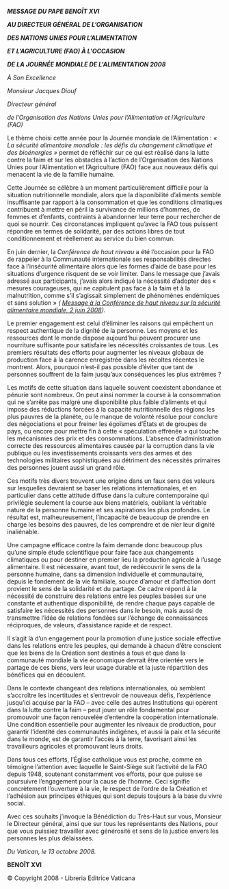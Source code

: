 ***MESSAGE DU PAPE BENOÎT XVI***

***AU DIRECTEUR GÉNÉRAL DE L’ORGANISATION***

***DES NATIONS UNIES POUR L’ALIMENTATION***

***ET L’AGRICULTURE (FAO) À L'OCCASION***

***DE LA JOURNÉE MONDIALE DE L'ALIMENTATION 2008***

*À Son Excellence*

*Monsieur Jacques Diouf*

*Directeur général*

*de l’Organisation des Nations Unies pour l’Alimentation et l’Agriculture (FAO)*

Le thème choisi cette année pour la Journée mondiale de l’Alimentation : *« La sécurité alimentaire mondiale : les défis du changement climatique et des bioénergies »* permet de réfléchir sur ce qui est réalisé dans la lutte contre la faim et sur les obstacles à l’action de l’Organisation des Nations Unies pour l’Alimentation et l’Agriculture (FAO) face aux nouveaux défis qui menacent la vie de la famille humaine.

Cette Journée se célèbre à un moment particulièrement difficile pour la situation nutritionnelle mondiale, alors que la disponibilité d’aliments semble insuffisante par rapport à la consommation et que les conditions climatiques contribuent à mettre en péril la survivance de millions d’hommes, de femmes et d’enfants, contraints à abandonner leur terre pour rechercher de quoi se nourrir. Ces circonstances impliquent qu’avec la FAO tous puissent répondre en termes de solidarité, par des actions libres de tout conditionnement et réellement au service du bien commun.

En juin dernier, la *Conférence de haut niveau* a été l’occasion pour la FAO de rappeler à la Communauté internationale ses responsabilités directes face à l’insécurité alimentaire alors que les formes d’aide de base pour les situations d’urgence risquent de se voir limiter. Dans le message que j’avais adressé aux participants, j’avais alors indiqué la nécessité d’adopter des « mesures courageuses, qui ne capitulent pas face à la faim et à la malnutrition, comme s’il s’agissait simplement de phénomènes endémiques et sans solution » *( [Message à la Conférence de haut niveau sur la sécurité alimentaire mondiale, 2 juin 2008](/content/benedict-xvi/fr/messages/pont-messages/2008/documents/hf_ben-xvi_mes_20080602_fao.html)).*

Le premier engagement est celui d’éliminer les raisons qui empêchent un respect authentique de la dignité de la personne. Les moyens et les ressources dont le monde dispose aujourd’hui peuvent procurer une nourriture suffisante pour satisfaire les nécessités croissantes de tous. Les premiers résultats des efforts pour augmenter les niveaux globaux de production face à la carence enregistrée dans les récoltes récentes le montrent. Alors, pourquoi n’est-il pas possible d’éviter que tant de personnes souffrent de la faim jusqu’aux conséquences les plus extrêmes ?

Les motifs de cette situation dans laquelle souvent coexistent abondance et pénurie sont nombreux. On peut ainsi nommer la course à la consommation qui ne s’arrête pas malgré une disponibilité plus faible d’aliments et qui impose des réductions forcées à la capacité nutritionnelle des régions les plus pauvres de la planète, ou le manque de volonté résolue pour conclure des négociations et pour freiner les égoïsmes d’États et de groupes de pays, ou encore pour mettre fin à cette « spéculation effrénée » qui touche les mécanismes des prix et des consommations. L’absence d’administration correcte des ressources alimentaires causée par la corruption dans la vie publique ou les investissements croissants vers des armes et des technologies militaires sophistiquées au détriment des nécessités primaires des personnes jouent aussi un grand rôle.

Ces motifs très divers trouvent une origine dans un faux sens des valeurs sur lesquelles devraient se baser les relations internationales, et en particulier dans cette attitude diffuse dans la culture contemporaine qui privilégie seulement la course aux biens matériels, oubliant la véritable nature de la personne humaine et ses aspirations les plus profondes. Le résultat est, malheureusement, l’incapacité de beaucoup de prendre en charge les besoins des pauvres, de les comprendre et de nier leur dignité inaliénable.

Une campagne efficace contre la faim demande donc beaucoup plus qu’une simple étude scientifique pour faire face aux changements climatiques ou pour destiner en premier lieu la production agricole à l’usage alimentaire. Il est nécessaire, avant tout, de redécouvrir le sens de la personne humaine, dans sa dimension individuelle et communautaire, depuis le fondement de la vie familiale, source d’amour et d’affection dont provient le sens de la solidarité et du partage. Ce cadre répond à la nécessité de construire des relations entre les peuples basées sur une constante et authentique disponibilité, de rendre chaque pays capable de satisfaire les nécessités des personnes dans le besoin, mais aussi de transmettre l’idée de relations fondées sur l’échange de connaissances réciproques, de valeurs, d’assistance rapide et de respect.

Il s’agit là d’un engagement pour la promotion d’une justice sociale effective dans les relations entre les peuples, qui demande à chacun d’être conscient que les biens de la Création sont destinés à tous et que dans la communauté mondiale la vie économique devrait être orientée vers le partage de ces biens, vers leur usage durable et la juste répartition des bénéfices qui en découlent.

Dans le contexte changeant des relations internationales, où semblent s’accroître les incertitudes et s’entrevoir de nouveaux défis, l’expérience jusqu’ici acquise par la FAO – avec celle des autres Institutions qui opèrent dans la lutte contre la faim – peut jouer un rôle fondamental pour promouvoir une façon renouvelée d’entendre la coopération internationale. Une condition essentielle pour augmenter les niveaux de production, pour garantir l’identité des communautés indigènes, et aussi la paix et la sécurité dans le monde, est de garantir l’accès à la terre, favorisant ainsi les travailleurs agricoles et promouvant leurs droits.

Dans tous ces efforts, l’Église catholique vous est proche, comme en témoigne l’attention avec laquelle le Saint-Siège suit l’activité de la FAO depuis 1948, soutenant constamment vos efforts, pour que puisse se poursuivre l’engagement pour la cause de l’homme. Ceci signifie concrètement l’ouverture à la vie, le respect de l’ordre de la Création et l’adhésion aux principes éthiques qui sont depuis toujours à la base du vivre social.

Avec ces souhaits j’invoque la Bénédiction du Très-Haut sur vous, Monsieur le Directeur général, ainsi que sur tous les représentants des Nations, pour que vous puissiez travailler avec générosité et sens de la justice envers les personnes les plus délaissées.

*Du Vatican, le 13 octobre 2008.*

**BENOÎT XVI**

© Copyright 2008 - Libreria Editrice Vaticana